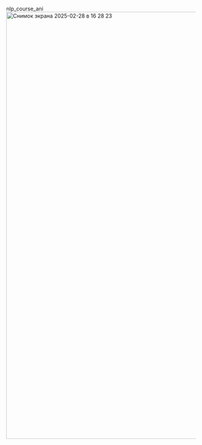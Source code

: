 nlp_course_ani
<img width="1133" alt="Снимок экрана 2025-02-28 в 16 28 23" src="https://github.com/user-attachments/assets/f05cfd0b-ea2b-4a45-9ca0-744996bb1fb8" />
